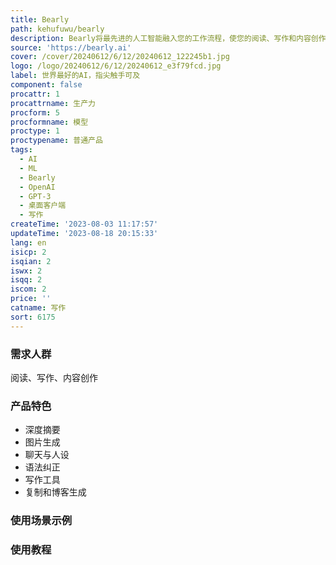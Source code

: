 ```yaml
---
title: Bearly
path: kehufuwu/bearly
description: Bearly将最先进的人工智能融入您的工作流程，使您的阅读、写作和内容创作速度提高10倍。可用于Mac、Windows、Linux。定价详见官网。
source: 'https://bearly.ai'
cover: /cover/20240612/6/12/20240612_122245b1.jpg
logo: /logo/20240612/6/12/20240612_e3f79fcd.jpg
label: 世界最好的AI，指尖触手可及
component: false
procattr: 1
procattrname: 生产力
procform: 5
procformname: 模型
proctype: 1
proctypename: 普通产品
tags:
  - AI
  - ML
  - Bearly
  - OpenAI
  - GPT-3
  - 桌面客户端
  - 写作
createTime: '2023-08-03 11:17:57'
updateTime: '2023-08-18 20:15:33'
lang: en
isicp: 2
isqian: 2
iswx: 2
isqq: 2
iscom: 2
price: ''
catname: 写作
sort: 6175
---
```




### 需求人群
阅读、写作、内容创作

### 产品特色
- 深度摘要
- 图片生成
- 聊天与人设
- 语法纠正
- 写作工具
- 复制和博客生成

### 使用场景示例


### 使用教程


  
